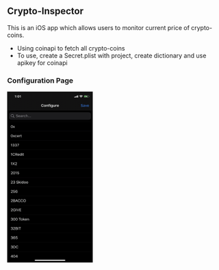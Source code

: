 ## Crypto-Inspector
This is an iOS app which allows users to monitor current price of crypto-coins.
  - Using coinapi to fetch all crypto-coins
  - To use, create a Secret.plist with project, create dictionary and use apikey for coinapi

### Configuration Page
<img src="https://github.com/vishnudivakar31/Crypto-Inspector/blob/master/Crypto%20Inspector/Screenshots/Configuration.jpeg" width="200" height="400" />
